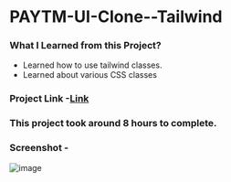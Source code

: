 # PAYTM-UI-Clone--Tailwind
### What I Learned from this Project?
* Learned how to use tailwind classes.
* Learned about various CSS classes
### Project Link -[Link](https://astounding-biscuit-6217b6.netlify.app/)
### This project took around 8 hours to complete.
### Screenshot -
![image](https://user-images.githubusercontent.com/113286299/196022373-16656384-5ec1-4962-a059-ee9d0298de46.png)
